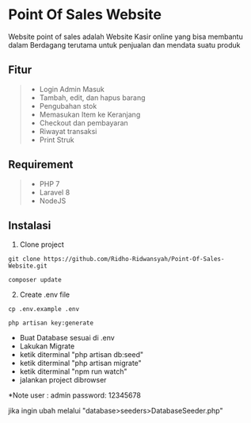 # Point Of Sales Website
Website point of sales adalah Website Kasir online yang bisa membantu dalam Berdagang terutama untuk penjualan dan mendata suatu produk

## Fitur
> - Login Admin Masuk
> - Tambah, edit, dan hapus barang
> - Pengubahan stok
> - Memasukan Item ke Keranjang
> - Checkout dan pembayaran
> - Riwayat transaksi
> - Print Struk

## Requirement
> - PHP 7
> - Laravel 8
> - NodeJS

## Instalasi
1. Clone project
```
git clone https://github.com/Ridho-Ridwansyah/Point-Of-Sales-Website.git
```
```
composer update
```
2. Create .env file
```
cp .env.example .env
```
```
php artisan key:generate
```
- Buat Database sesuai di .env
- Lakukan Migrate
- ketik diterminal "php artisan db:seed"
- ketik diterminal "php artisan migrate"
- ketik diterminal "npm run watch"
- jalankan project dibrowser

*Note
user : admin
password: 12345678

jika ingin ubah melalui "database>seeders>DatabaseSeeder.php"
